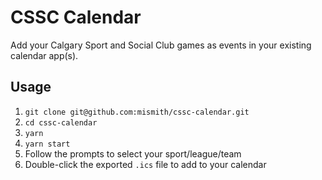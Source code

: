 # CSSC Calendar

Add your Calgary Sport and Social Club games as events in your existing calendar app(s).


## Usage

1. `git clone git@github.com:mismith/cssc-calendar.git`
2. `cd cssc-calendar`
3. `yarn`
4. `yarn start`
5. Follow the prompts to select your sport/league/team
6. Double-click the exported `.ics` file to add to your calendar
